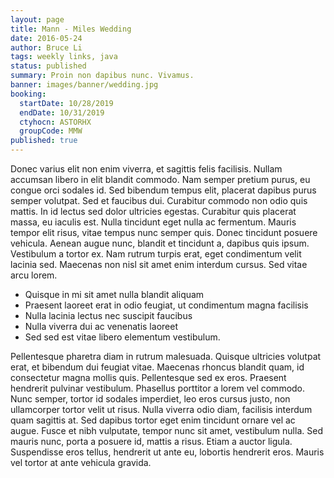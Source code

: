 ```yaml
---
layout: page
title: Mann - Miles Wedding
date: 2016-05-24
author: Bruce Li
tags: weekly links, java
status: published
summary: Proin non dapibus nunc. Vivamus.
banner: images/banner/wedding.jpg
booking:
  startDate: 10/28/2019
  endDate: 10/31/2019
  ctyhocn: ASTORHX
  groupCode: MMW
published: true
---
```

Donec varius elit non enim viverra, et sagittis felis facilisis. Nullam accumsan libero in elit blandit commodo. Nam semper pretium purus, eu congue orci sodales id. Sed bibendum tempus elit, placerat dapibus purus semper volutpat. Sed et faucibus dui. Curabitur commodo non odio quis mattis. In id lectus sed dolor ultricies egestas. Curabitur quis placerat massa, eu iaculis est. Nulla tincidunt eget nulla ac fermentum. Mauris tempor elit risus, vitae tempus nunc semper quis. Donec tincidunt posuere vehicula. Aenean augue nunc, blandit et tincidunt a, dapibus quis ipsum. Vestibulum a tortor ex. Nam rutrum turpis erat, eget condimentum velit lacinia sed. Maecenas non nisl sit amet enim interdum cursus. Sed vitae arcu lorem.

* Quisque in mi sit amet nulla blandit aliquam
* Praesent laoreet erat in odio feugiat, ut condimentum magna facilisis
* Nulla lacinia lectus nec suscipit faucibus
* Nulla viverra dui ac venenatis laoreet
* Sed sed est vitae libero elementum vestibulum.

Pellentesque pharetra diam in rutrum malesuada. Quisque ultricies volutpat erat, et bibendum dui feugiat vitae. Maecenas rhoncus blandit quam, id consectetur magna mollis quis. Pellentesque sed ex eros. Praesent hendrerit pulvinar vestibulum. Phasellus porttitor a lorem vel commodo. Nunc semper, tortor id sodales imperdiet, leo eros cursus justo, non ullamcorper tortor velit ut risus. Nulla viverra odio diam, facilisis interdum quam sagittis at. Sed dapibus tortor eget enim tincidunt ornare vel ac augue. Fusce et nibh vulputate, tempor nunc sit amet, vestibulum nulla. Sed mauris nunc, porta a posuere id, mattis a risus. Etiam a auctor ligula. Suspendisse eros tellus, hendrerit ut ante eu, lobortis hendrerit eros. Mauris vel tortor at ante vehicula gravida.
